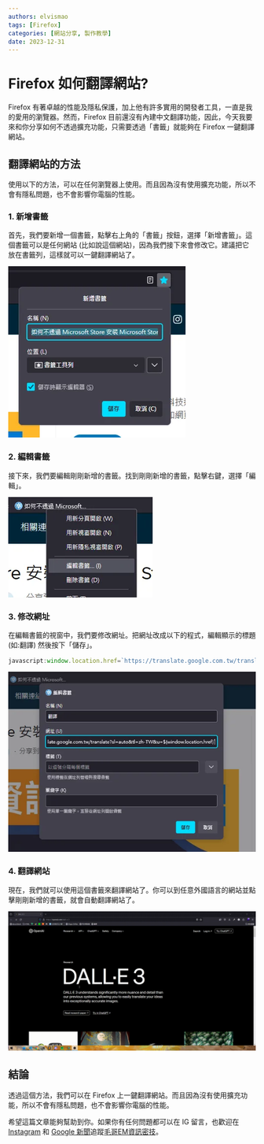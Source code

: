 ```yaml
---
authors: elvismao
tags: [Firefox]
categories: [網站分享, 製作教學]
date: 2023-12-31
---
```


# Firefox 如何翻譯網站?

Firefox 有著卓越的性能及隱私保護，加上他有許多實用的開發者工具，一直是我的愛用的瀏覽器。然而，Firefox 目前還沒有內建中文翻譯功能，因此，今天我要來和你分享如何不透過擴充功能，只需要透過「書籤」就能夠在 Firefox 一鍵翻譯網站。


<!--more-->

## 翻譯網站的方法

使用以下的方法，可以在任何瀏覽器上使用。而且因為沒有使用擴充功能，所以不會有隱私問題，也不會影響你電腦的性能。

### 1. 新增書籤

首先，我們要新增一個書籤，點擊右上角的「書籤」按鈕，選擇「新增書籤」。這個書籤可以是任何網站 (比如說這個網站)，因為我們接下來會修改它。建議把它放在書籤列，這樣就可以一鍵翻譯網站了。

![新增書籤::img-medium](create.webp)

### 2. 編輯書籤

接下來，我們要編輯剛剛新增的書籤。找到剛剛新增的書籤，點擊右鍵，選擇「編輯」。

![編輯書籤::img-medium](edit.webp)

### 3. 修改網址

在編輯書籤的視窗中，我們要修改網址。把網址改成以下的程式，編輯顯示的標題 (如:翻譯) 然後按下「儲存」。

```js
javascript:window.location.href=`https://translate.google.com.tw/translate?sl=auto&tl=zh-TW&u=${window.location.href}`
```

![修改網址::img-medium](title.webp)

### 4. 翻譯網站

現在，我們就可以使用這個書籤來翻譯網站了。你可以到任意外國語言的網站並點擊剛剛新增的書籤，就會自動翻譯網站了。

![成果::img-medium](final.gif)

## 結論

透過這個方法，我們可以在 Firefox 上一鍵翻譯網站。而且因為沒有使用擴充功能，所以不會有隱私問題，也不會影響你電腦的性能。

希望這篇文章能夠幫助到你。如果你有任何問題都可以在 IG 留言，也歡迎在 [Instagram](https://www.instagram.com/emtech.cc) 和 [Google 新聞](https://news.google.com/publications/CAAqBwgKMKXLvgswsubVAw?ceid=TW:zh-Hant&oc=3)追蹤[毛哥EM資訊密技](https://emtech.cc/)。
